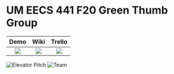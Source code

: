 # UM EECS 441 F20 Green Thumb Group

| Demo  |  Wiki |  Trello  |
|:-----:|:-----:|:--------:|
|[<img src="https://eecs441.eecs.umich.edu/img/admin/video.png">][demo_page]|[<img src="https://eecs441.eecs.umich.edu/img/admin/wiki.png">][wiki_page]|[<img src="https://eecs441.eecs.umich.edu/img/admin/trello.png">][process_page]|

![Elevator Pitch](https://eecs441.eecs.umich.edu/img/F20/greenthumbgroup.png)
![Team](https://eecs441.eecs.umich.edu/img/F20/greenthumbgroup_team.png)

[demo_page]: https://www.youtube.com/watch?v=EM-RM-Lmy1M&feature=youtu.be
[wiki_page]: https://github.com/UM-EECS-441/greenthumbgroup/wiki
[process_page]: https://trello.com/b/PaIzkRT5/green-thumb-group
